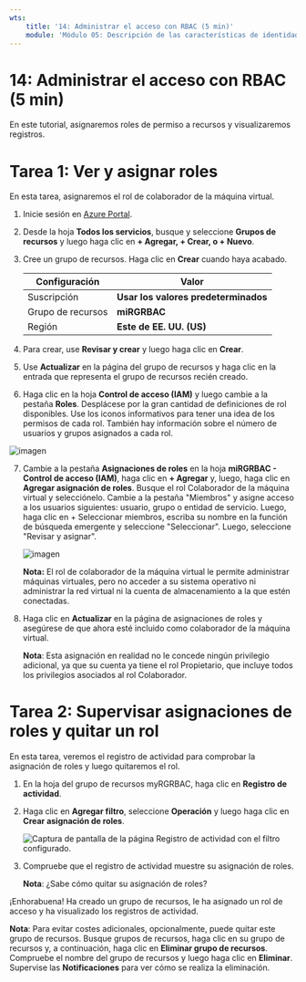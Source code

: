 ```yaml
---
wts:
    title: '14: Administrar el acceso con RBAC (5 min)'
    module: 'Módulo 05: Descripción de las características de identidad, gobernanza, privacidad y cumplimiento'
---
```

# 14: Administrar el acceso con RBAC (5 min)

En este tutorial, asignaremos roles de permiso a recursos y visualizaremos registros.

# Tarea 1: Ver y asignar roles

En esta tarea, asignaremos el rol de colaborador de la máquina virtual. 

1. Inicie sesión en [Azure Portal](https://portal.azure.com).

2. Desde la hoja **Todos los servicios**, busque y seleccione **Grupos de recursos** y luego haga clic en **+ Agregar, + Crear, o + Nuevo**.

3. Cree un grupo de recursos. Haga clic en **Crear** cuando haya acabado. 

    | Configuración | Valor |
    | -- | -- |
    | Suscripción | **Usar los valores predeterminados** |
    | Grupo de recursos | **miRGRBAC** |
    | Región | **Este de EE. UU. (US)** |
   

4. Para crear, use **Revisar y crear** y luego haga clic en **Crear**.

5. Use **Actualizar** en la página del grupo de recursos y haga clic en la entrada que representa el grupo de recursos recién creado.

6. Haga clic en la hoja **Control de acceso (IAM)** y luego cambie a la pestaña **Roles**. Desplácese por la gran cantidad de definiciones de rol disponibles. Use los iconos informativos para tener una idea de los permisos de cada rol. También hay información sobre el número de usuarios y grupos asignados a cada rol.
 
![imagen](https://user-images.githubusercontent.com/89808319/144266949-f19d91ab-31d6-4c8b-af36-c00035925cf0.png)

7. Cambie a la pestaña **Asignaciones de roles** en la hoja **miRGRBAC - Control de acceso (IAM)**, haga clic en **+ Agregar** y, luego, haga clic en **Agregar asignación de roles**. Busque el rol Colaborador de la máquina virtual y selecciónelo. Cambie a la pestaña "Miembros" y asigne acceso a los usuarios siguientes: usuario, grupo o entidad de servicio. Luego, haga clic en + Seleccionar miembros, escriba su nombre en la función de búsqueda emergente y seleccione "Seleccionar". Luego, seleccione "Revisar y asignar".

    
    ![imagen](https://user-images.githubusercontent.com/89808319/144266255-3a0f8574-9358-4c21-8f95-3503747e77c8.png)

 

    **Nota:** El rol de colaborador de la máquina virtual le permite administrar máquinas virtuales, pero no acceder a su sistema operativo ni administrar la red virtual ni la cuenta de almacenamiento a la que estén conectadas.

  

8. Haga clic en **Actualizar** en la página de asignaciones de roles y asegúrese de que ahora esté incluido como colaborador de la máquina virtual. 

    **Nota**: Esta asignación en realidad no le concede ningún privilegio adicional, ya que su cuenta ya tiene el rol Propietario, que incluye todos los privilegios asociados al rol Colaborador.

# Tarea 2: Supervisar asignaciones de roles y quitar un rol

En esta tarea, veremos el registro de actividad para comprobar la asignación de roles y luego quitaremos el rol. 

1. En la hoja del grupo de recursos myRGRBAC, haga clic en **Registro de actividad**.

2. Haga clic en **Agregar filtro**, seleccione **Operación** y luego haga clic en **Crear asignación de roles**.

    ![Captura de pantalla de la página Registro de actividad con el filtro configurado.](../images/1503.png)

3. Compruebe que el registro de actividad muestre su asignación de roles. 

    **Nota**: ¿Sabe cómo quitar su asignación de roles?

¡Enhorabuena! Ha creado un grupo de recursos, le ha asignado un rol de acceso y ha visualizado los registros de actividad. 

**Nota**: Para evitar costes adicionales, opcionalmente, puede quitar este grupo de recursos. Busque grupos de recursos, haga clic en su grupo de recursos y, a continuación, haga clic en **Eliminar grupo de recursos**. Compruebe el nombre del grupo de recursos y luego haga clic en **Eliminar**. Supervise las **Notificaciones** para ver cómo se realiza la eliminación.

